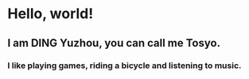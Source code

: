 # Hello, world!
## I am DING Yuzhou, you can call me Tosyo.
### I like playing games, riding a bicycle and listening to music.

